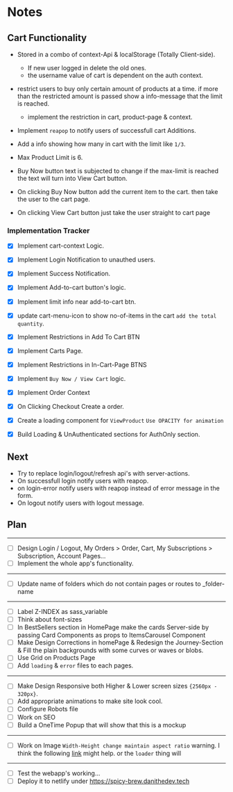 # Notes

## Cart Functionality

- Stored in a combo of context-Api & localStorage (Totally Client-side).
    - If new user logged in delete the old ones.
    - the username value of cart is dependent on the auth context.

- restrict users to buy only certain amount of products at a time. if more than the restricted amount is passed show a info-message that the limit is reached.
    - implement the restriction in cart, product-page & context.

- Implement `reapop` to notify users of successfull cart Additions.

- Add a info showing how many in cart with the limit like `1/3`.
- Max Product Limit is 6.

- Buy Now button text is subjected to change if the max-limit is reached the text will turn into View Cart button.
-  On clicking Buy Now button add the current item to the cart. then take the user to the cart page.
- On clicking View Cart button just take the user straight to cart page

### Implementation Tracker
- [x] Implement cart-context Logic.
- [x] Implement Login Notification to unauthed users.
- [x] Implement Success Notification.
- [x] Implement Add-to-cart button's logic.
- [x] Implement limit info near add-to-cart btn.

- [x] update cart-menu-icon to show no-of-items in the cart `add the total quantity`.
- [x] Implement Restrictions in Add To Cart BTN

- [x] Implement Carts Page.
- [x] Implement Restrictions in In-Cart-Page BTNS
- [x] Implement `Buy Now / View Cart` logic.
- [x] Implement Order Context
- [x] On Clicking Checkout Create a order.
- [x] Create a loading component for `ViewProduct` `Use OPACITY for animation`
- [x] Build Loading & UnAuthenticated sections for AuthOnly section.

## Next
- Try to replace login/logout/refresh api's with server-actions.
- On successfull login notify users with reapop.
- on login-error notify users with reapop instead of error message in the form.
- On logout notify users with logout message.


## Plan
----
- [ ] Design Login / Logout, My Orders > Order, Cart, My Subscriptions > Subscription, Account Pages...
- [ ] Implement the whole app's functionality.
----
- [ ] Update name of folders which do not contain pages or routes to _folder-name
----
- [ ] Label Z-INDEX as sass_variable 
- [ ] Think about font-sizes
- [ ] In BestSellers section in HomePage make the cards Server-side by passing Card Components as props to ItemsCarousel Component
- [ ] Make Design Corrections in homePage & Redesign the Journey-Section & Fill the plain backgrounds with some curves or waves or blobs.
- [ ] Use Grid on Products Page
- [ ] Add `loading` & `error` files to each pages.
----
- [ ] Make Design Responsive both Higher & Lower screen sizes `{2560px - 320px}`.
- [ ] Add appropriate animations to make site look cool.
- [ ] Configure Robots file
- [ ] Work on SEO
- [ ] Build a OneTime Popup that will show that this is a mockup
----
- [ ] Work on Image `Width-Height change maintain aspect ratio` warning. I think the following [link](https://stackoverflow.com/questions/69230343/nextjs-image-component-with-fixed-witdth-and-auto-height) might help. or the `loader` thing will
----
- [ ] Test the webapp's working...
- [ ] Deploy it to netlify under https://spicy-brew.danithedev.tech